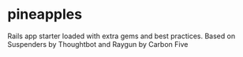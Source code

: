 # pineapples
Rails app starter loaded with extra gems and best practices. Based on Suspenders by Thoughtbot and Raygun by Carbon Five
